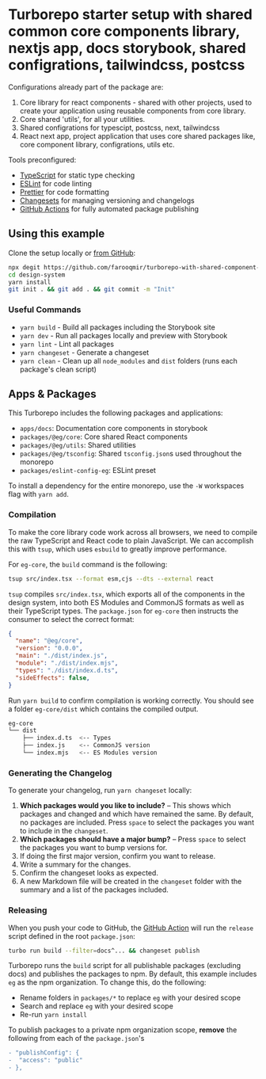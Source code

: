# Turborepo starter setup with shared common core components library, nextjs app, docs storybook, shared configrations, tailwindcss, postcss
Configurations already part of the package are:

1. Core library for react components - shared with other projects, used to create your application using reusable components from core library.
2. Core shared 'utils', for all your utilities.
3. Shared configrations for typescipt, postcss, next, tailwindcss
4. React next app, project application that uses core shared packages like, core component library, configrations, utils etc.

Tools preconfigured:

- [TypeScript](https://www.typescriptlang.org/) for static type checking
- [ESLint](https://eslint.org/) for code linting
- [Prettier](https://prettier.io) for code formatting
- [Changesets](https://github.com/changesets/changesets) for managing versioning and changelogs
- [GitHub Actions](https://github.com/changesets/action) for fully automated package publishing

## Using this example

Clone the setup locally or [from GitHub](https://github.com/farooqmir/turborepo-with-shared-component-library-nextapp):


```bash
npx degit https://github.com/farooqmir/turborepo-with-shared-component-library-nextapp
cd design-system
yarn install
git init . && git add . && git commit -m "Init"
```

### Useful Commands

- `yarn build` - Build all packages including the Storybook site
- `yarn dev` - Run all packages locally and preview with Storybook
- `yarn lint` - Lint all packages
- `yarn changeset` - Generate a changeset
- `yarn clean` - Clean up all `node_modules` and `dist` folders (runs each package's clean script)

## Apps & Packages

This Turborepo includes the following packages and applications:

- `apps/docs`: Documentation core components in storybook
- `packages/@eg/core`: Core shared React components
- `packages/@eg/utils`: Shared utilities
- `packages/@eg/tsconfig`: Shared `tsconfig.json`s used throughout the monorepo
- `packages/eslint-config-eg`: ESLint preset

To install a dependency for the entire monorepo, use the `-W` workspaces flag with `yarn add`.

### Compilation

To make the core library code work across all browsers, we need to compile the raw TypeScript and React code to plain JavaScript. We can accomplish this with `tsup`, which uses `esbuild` to greatly improve performance.

For `eg-core`, the `build` command is the following:

```bash
tsup src/index.tsx --format esm,cjs --dts --external react
```

`tsup` compiles `src/index.tsx`, which exports all of the components in the design system, into both ES Modules and CommonJS formats as well as their TypeScript types. The `package.json` for `eg-core` then instructs the consumer to select the correct format:

```json:eg-core/package.json
{
  "name": "@eg/core",
  "version": "0.0.0",
  "main": "./dist/index.js",
  "module": "./dist/index.mjs",
  "types": "./dist/index.d.ts",
  "sideEffects": false,
}
```

Run `yarn build` to confirm compilation is working correctly. You should see a folder `eg-core/dist` which contains the compiled output.

```bash
eg-core
└── dist
    ├── index.d.ts  <-- Types
    ├── index.js    <-- CommonJS version
    └── index.mjs   <-- ES Modules version
```

### Generating the Changelog

To generate your changelog, run `yarn changeset` locally:

1. **Which packages would you like to include?** – This shows which packages and changed and which have remained the same. By default, no packages are included. Press `space` to select the packages you want to include in the `changeset`.
1. **Which packages should have a major bump?** – Press `space` to select the packages you want to bump versions for.
1. If doing the first major version, confirm you want to release.
1. Write a summary for the changes.
1. Confirm the changeset looks as expected.
1. A new Markdown file will be created in the `changeset` folder with the summary and a list of the packages included.

### Releasing

When you push your code to GitHub, the [GitHub Action](https://github.com/changesets/action) will run the `release` script defined in the root `package.json`:

```bash
turbo run build --filter=docs^... && changeset publish
```

Turborepo runs the `build` script for all publishable packages (excluding docs) and publishes the packages to npm. By default, this example includes `eg` as the npm organization. To change this, do the following:

- Rename folders in `packages/*` to replace `eg` with your desired scope
- Search and replace `eg` with your desired scope
- Re-run `yarn install`

To publish packages to a private npm organization scope, **remove** the following from each of the `package.json`'s

```diff
- "publishConfig": {
-  "access": "public"
- },
```
